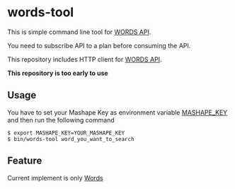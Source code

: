 # words-tool

This is simple command line tool for [WORDS API](https://www.wordsapi.com/).

You need to subscribe API to a plan before consuming the API.

This repository includes HTTP client for [WORDS API](https://www.wordsapi.com/).

**This repository is too early to use**

## Usage

You have to set your Mashape Key as environment variable [MASHAPE_KEY](https://docs.rapidapi.com/v1.0/docs/keys) and then run the following command

```console
$ export MASHAPE_KEY=YOUR_MASHAPE_KEY
$ bin/words-tool word_you_want_to_search
```

## Feature

Current implement is only [Words](https://www.wordsapi.com/docs#words)
